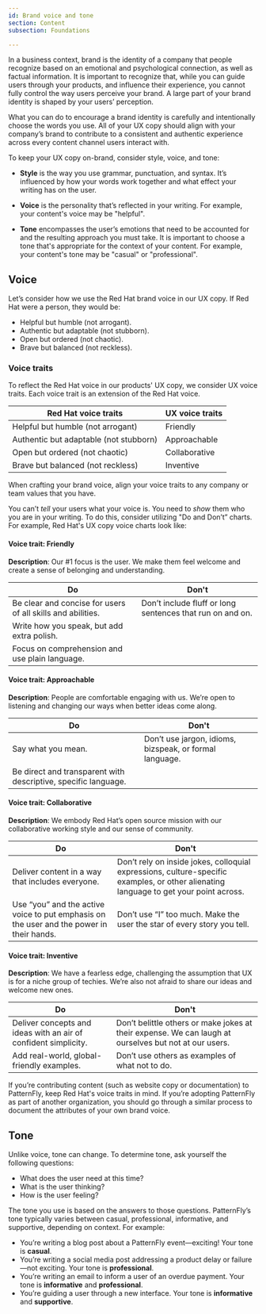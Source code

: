```yaml
---
id: Brand voice and tone
section: Content
subsection: Foundations

---
```


In a business context, brand is the identity of a company that people recognize based on an emotional and psychological connection, as well as factual information.
It is important to recognize that, while you can guide users through your products, and influence their experience, you cannot fully control the way users perceive your brand. A large part of your brand identity is shaped by your users’  perception.

What you can do to encourage a brand identity is carefully and intentionally choose the words you use. All of your UX copy should align with your company’s brand to contribute to a consistent and authentic experience across every content channel users interact with. 

To keep your UX copy on-brand, consider style, voice, and tone:

- **Style** is the way you use grammar, punctuation, and syntax. It’s influenced by how your words work together and what effect your writing has on the user. 

- **Voice** is the personality that’s reflected in your writing. For example, your content's voice may be "helpful".

- **Tone** encompasses the user’s emotions that need to be accounted for and the resulting approach you must take. It is important to choose a tone that's appropriate for the context of your content. For example, your content's tone may be "casual" or "professional".

## Voice 

Let’s consider how we use the Red Hat brand voice in our UX copy. If Red Hat were a person, they would be:

- Helpful but humble (not arrogant).
- Authentic but adaptable (not stubborn).
- Open but ordered (not chaotic).
- Brave but balanced (not reckless).

### Voice traits
To reflect the Red Hat voice in our products' UX copy, we consider UX voice traits. Each voice trait is an extension of the Red Hat voice.

<div class="ws-content-table">

| **Red Hat voice traits** | **UX voice traits** |
|----------------------------------------|---------------------|
| Helpful but humble (not arrogant)      | Friendly            |
| Authentic but adaptable (not stubborn) | Approachable        |
| Open but ordered (not chaotic)         | Collaborative       |
| Brave but balanced (not reckless)      | Inventive           |

</div>

When crafting your brand voice, align your voice traits to any company or team values that you have.

You can’t *tell* your users what your voice is. You need to *show* them who you are in your writing. To do this, consider utilizing "Do and Don’t” charts. For example, Red Hat's UX copy voice charts look like:

#### Voice trait: Friendly

**Description**: Our #1 focus is the user. We make them feel welcome and create a sense of belonging and understanding.

<div class="ws-content-table">

| **Do** | **Don't** |
|--------|-----------|
| Be clear and concise for users of all skills and abilities. | Don’t include fluff or long sentences that run on and on. |
| Write how you speak, but add extra polish.                  ||
| Focus on comprehension and use plain language.              ||

</div>

#### Voice trait: Approachable

**Description**: People are comfortable engaging with us. We’re open to listening and changing our ways when better ideas come along.

<div class="ws-content-table">

| **Do** | **Don't** |
|--------|-----------|
| Say what you mean. | Don’t use jargon, idioms, bizspeak, or formal language. |
| Be direct and transparent with descriptive, specific language. |

</div>

#### Voice trait: Collaborative

**Description**: We embody Red Hat’s open source mission with our collaborative working style and our sense of community.

<div class="ws-content-table">

| **Do** | **Don't** |
|--------|-----------|
| Deliver content in a way that includes everyone. | Don’t rely on inside jokes, colloquial expressions, culture-specific examples, or other alienating language to get your point across. |
| Use “you” and the active voice to put emphasis on the user and the power in their hands. | Don’t use “I” too much. Make the user the star of every story you tell. |

</div>

#### Voice trait: Inventive

**Description**: We have a fearless edge, challenging the assumption that UX is for a niche group of techies. We’re also not afraid to share our ideas and welcome new ones.

<div class="ws-content-table">

| **Do** | **Don't** |
|--------|-----------|
| Deliver concepts and ideas with an air of confident simplicity. | Don’t belittle others or make jokes at their expense. We can laugh at ourselves but not at our users. |
| Add real-world, global-friendly examples.| Don’t use others as examples of what not to do.|

</div>

If you’re contributing content (such as website copy or documentation) to PatternFly, keep Red Hat's voice traits in mind. If you’re adopting PatternFly as part of another organization, you should go through a similar process to document the attributes of your own brand voice. 

## Tone
Unlike voice, tone can change. To determine tone, ask yourself the following questions:

- What does the user need at this time?
- What is the user thinking?
- How is the user feeling?

The tone you use is based on the answers to those questions. PatternFly’s tone typically varies between casual, professional, informative, and supportive, depending on context. For example: 

- You’re writing a blog post about a PatternFly event—exciting! Your tone is **casual**.
- You’re writing a social media post addressing a product delay or failure—not exciting. Your tone is **professional**.
- You’re writing an email to inform a user of an overdue payment. Your tone is **informative** and **professional**.
- You’re guiding a user through a new interface. Your tone is **informative** and **supportive**.

